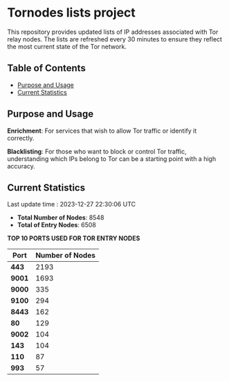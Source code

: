 # Tornodes lists project

This repository provides updated lists of IP addresses associated with Tor relay nodes. The lists are refreshed every 30 minutes to ensure they reflect the most current state of the Tor network.

## Table of Contents

- [Purpose and Usage](#purpose-and-usage)
- [Current Statistics](#current-statistics)


## Purpose and Usage

**Enrichment**: For services that wish to allow Tor traffic or identify it correctly.

**Blacklisting**: For those who want to block or control Tor traffic, understanding which IPs belong to Tor can be a starting point with a high accuracy.

## Current Statistics

Last update time : 2023-12-27 22:30:06 UTC

- **Total Number of Nodes**: 8548
- **Total of Entry Nodes**: 6508

**TOP 10 PORTS USED FOR TOR ENTRY NODES**

| **Port** | **Number of Nodes** |
|------|-----------------|
| **443**   | 2193  |
| **9001**   | 1693  |
| **9000**   | 335  |
| **9100**   | 294  |
| **8443**   | 162  |
| **80**   | 129  |
| **9002**   | 104  |
| **143**   | 104  |
| **110**   | 87  |
| **993**   | 57  |

